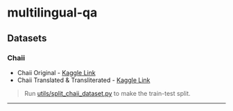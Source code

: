 # multilingual-qa

## Datasets
### Chaii 
* Chaii Original - [Kaggle Link](https://www.kaggle.com/c/chaii-hindi-and-tamil-question-answering/data)
* Chaii Translated & Transliterated - [Kaggle Link](https://www.kaggle.com/gokulkarthik/chaiitrans)

> Run [utils/split_chaii_dataset.py](./utils/split_chaii_dataset.py) to make the train-test split.

---
